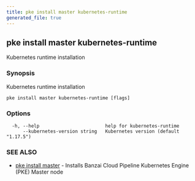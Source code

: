 ```yaml
---
title: pke install master kubernetes-runtime
generated_file: true
---
```

## pke install master kubernetes-runtime

Kubernetes runtime installation

### Synopsis

Kubernetes runtime installation

```
pke install master kubernetes-runtime [flags]
```

### Options

```
  -h, --help                        help for kubernetes-runtime
      --kubernetes-version string   Kubernetes version (default "1.17.5")
```

### SEE ALSO

* [pke install master](/docs/pke/cli/reference/pke_install_master/)	 - Installs Banzai Cloud Pipeline Kubernetes Engine (PKE) Master node

